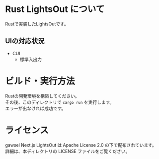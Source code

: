 # Rust LightsOut について
Rustで実装したLightsOutです。

## UIの対応状況
- CUI
  - 標準入出力

# ビルド・実行方法
Rustの開発環境を構築してください。  
その後、このディレクトリで `cargo run` を実行します。  
エラーが出なければ成功です。

# ライセンス
gawsel Next.js LightsOut は Apache License 2.0 の下で配布されています。  
詳細は、本ディレクトリの LICENSE ファイルをご覧ください。